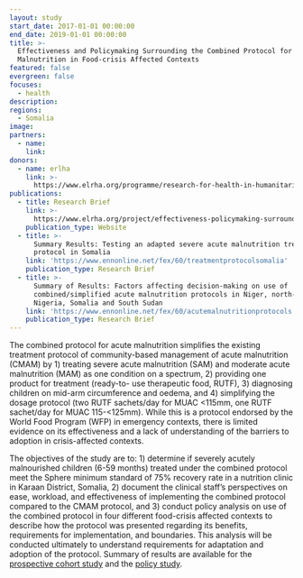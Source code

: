 ```yaml
---
layout: study
start_date: 2017-01-01 00:00:00
end_date: 2019-01-01 00:00:00
title: >-
  Effectiveness and Policymaking Surrounding the Combined Protocol for Acute
  Malnutrition in Food-crisis Affected Contexts
featured: false
evergreen: false
focuses:
  - health
description:
regions:
  - Somalia
image:
partners:
  - name:
    link:
donors:
  - name: erlha
    link: >-
      https://www.elrha.org/programme/research-for-health-in-humanitarian-crises/
publications:
  - title: Research Brief
    link: >-
      https://www.elrha.org/project/effectiveness-policymaking-surrounding-combined-protocol-treatment-acute-malnutrition-food-crisis-affected-contexts/
    publication_type: Website
  - title: >-
      Summary Results: Testing an adapted severe acute malnutrition treatment
      protocol in Somalia
    link: 'https://www.ennonline.net/fex/60/treatmentprotocolsomalia'
    publication_type: Research Brief
  - title: >-
      Summary of Results: Factors affecting decision-making on use of
      combined/simplified acute malnutrition protocols in Niger, north-east
      Nigeria, Somalia and South Sudan
    link: 'https://www.ennonline.net/fex/60/acutemalnutritionprotocols'
    publication_type: Research Brief
---
```


The combined protocol for acute malnutrition simplifies the existing treatment protocol of community-based management of acute malnutrition (CMAM) by 1) treating severe acute malnutrition (SAM) and moderate acute malnutrition (MAM) as one condition on a spectrum, 2) providing one product for treatment (ready-to- use therapeutic food, RUTF), 3) diagnosing children on mid-arm circumference and oedema, and 4) simplifying the dosage protocol (two RUTF sachets/day for MUAC &lt;115mm, one RUTF sachet/day for MUAC 115-&lt;125mm). While this is a protocol endorsed by the World Food Program (WFP) in emergency contexts, there is limited evidence on its effectiveness and a lack of understanding of the barriers to adoption in crisis-affected contexts.&nbsp;

The objectives of the study are to: 1) determine if severely acutely malnourished children (6-59 months) treated under the combined protocol meet the Sphere minimum standard of 75% recovery rate in a nutrition clinic in Karaan District, Somalia, 2) document the clinical staff’s perspectives on ease, workload, and effectiveness of implementing the combined protocol compared to the CMAM protocol, and 3) conduct policy analysis on use of the combined protocol in four different food-crisis affected contexts to describe how the protocol was presented regarding its benefits, requirements for implementation, and boundaries. This analysis will be conducted ultimately to understand requirements for adaptation and adoption of the protocol. Summary of results are available for the [prospective cohort study](https://www.ennonline.net/fex/60/treatmentprotocolsomalia) and the [policy study](https://www.ennonline.net/fex/60/acutemalnutritionprotocols).&nbsp;